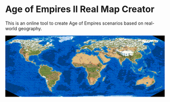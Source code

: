 # Age of Empires II Real Map Creator

This is an online tool to create Age of Empires scenarios based on real-world geography.

![World map](img/example_map.bmp "World map")